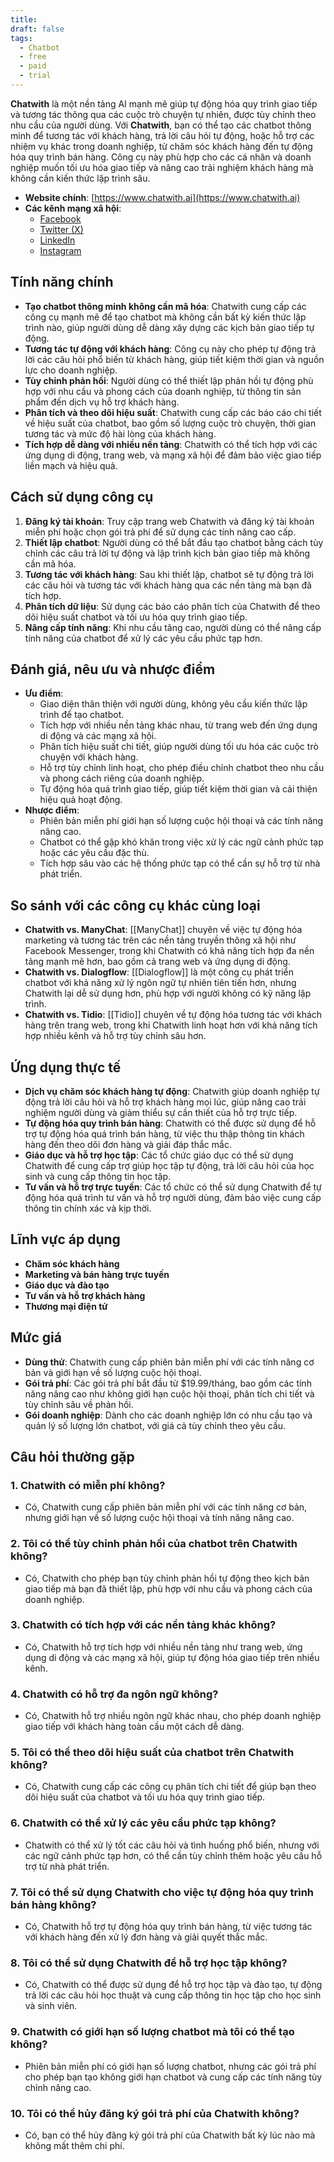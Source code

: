 ```yaml
---
title: 
draft: false
tags:
  - Chatbot
  - free
  - paid
  - trial
---
```

**Chatwith** là một nền tảng AI mạnh mẽ giúp tự động hóa quy trình giao tiếp và tương tác thông qua các cuộc trò chuyện tự nhiên, được tùy chỉnh theo nhu cầu của người dùng. Với **Chatwith**, bạn có thể tạo các chatbot thông minh để tương tác với khách hàng, trả lời câu hỏi tự động, hoặc hỗ trợ các nhiệm vụ khác trong doanh nghiệp, từ chăm sóc khách hàng đến tự động hóa quy trình bán hàng. Công cụ này phù hợp cho các cá nhân và doanh nghiệp muốn tối ưu hóa giao tiếp và nâng cao trải nghiệm khách hàng mà không cần kiến thức lập trình sâu.

- **Website chính**: [https://www.chatwith.ai](https://www.chatwith.ai)
- **Các kênh mạng xã hội**:
    - [Facebook](https://www.facebook.com/chatwithai)
    - [Twitter (X)](https://www.twitter.com/chatwith_ai)
    - [LinkedIn](https://www.linkedin.com/company/chatwith)
    - [Instagram](https://www.instagram.com/chatwith.ai)

## Tính năng chính

- **Tạo chatbot thông minh không cần mã hóa**: Chatwith cung cấp các công cụ mạnh mẽ để tạo chatbot mà không cần bất kỳ kiến thức lập trình nào, giúp người dùng dễ dàng xây dựng các kịch bản giao tiếp tự động.
- **Tương tác tự động với khách hàng**: Công cụ này cho phép tự động trả lời các câu hỏi phổ biến từ khách hàng, giúp tiết kiệm thời gian và nguồn lực cho doanh nghiệp.
- **Tùy chỉnh phản hồi**: Người dùng có thể thiết lập phản hồi tự động phù hợp với nhu cầu và phong cách của doanh nghiệp, từ thông tin sản phẩm đến dịch vụ hỗ trợ khách hàng.
- **Phân tích và theo dõi hiệu suất**: Chatwith cung cấp các báo cáo chi tiết về hiệu suất của chatbot, bao gồm số lượng cuộc trò chuyện, thời gian tương tác và mức độ hài lòng của khách hàng.
- **Tích hợp dễ dàng với nhiều nền tảng**: Chatwith có thể tích hợp với các ứng dụng di động, trang web, và mạng xã hội để đảm bảo việc giao tiếp liền mạch và hiệu quả.

## Cách sử dụng công cụ

1. **Đăng ký tài khoản**: Truy cập trang web Chatwith và đăng ký tài khoản miễn phí hoặc chọn gói trả phí để sử dụng các tính năng cao cấp.
2. **Thiết lập chatbot**: Người dùng có thể bắt đầu tạo chatbot bằng cách tùy chỉnh các câu trả lời tự động và lập trình kịch bản giao tiếp mà không cần mã hóa.
3. **Tương tác với khách hàng**: Sau khi thiết lập, chatbot sẽ tự động trả lời các câu hỏi và tương tác với khách hàng qua các nền tảng mà bạn đã tích hợp.
4. **Phân tích dữ liệu**: Sử dụng các báo cáo phân tích của Chatwith để theo dõi hiệu suất chatbot và tối ưu hóa quy trình giao tiếp.
5. **Nâng cấp tính năng**: Khi nhu cầu tăng cao, người dùng có thể nâng cấp tính năng của chatbot để xử lý các yêu cầu phức tạp hơn.

## Đánh giá, nêu ưu và nhược điểm

- **Ưu điểm**:
    - Giao diện thân thiện với người dùng, không yêu cầu kiến thức lập trình để tạo chatbot.
    - Tích hợp với nhiều nền tảng khác nhau, từ trang web đến ứng dụng di động và các mạng xã hội.
    - Phân tích hiệu suất chi tiết, giúp người dùng tối ưu hóa các cuộc trò chuyện với khách hàng.
    - Hỗ trợ tùy chỉnh linh hoạt, cho phép điều chỉnh chatbot theo nhu cầu và phong cách riêng của doanh nghiệp.
    - Tự động hóa quá trình giao tiếp, giúp tiết kiệm thời gian và cải thiện hiệu quả hoạt động.
- **Nhược điểm**:
    - Phiên bản miễn phí giới hạn số lượng cuộc hội thoại và các tính năng nâng cao.
    - Chatbot có thể gặp khó khăn trong việc xử lý các ngữ cảnh phức tạp hoặc các yêu cầu đặc thù.
    - Tích hợp sâu vào các hệ thống phức tạp có thể cần sự hỗ trợ từ nhà phát triển.

## So sánh với các công cụ khác cùng loại

- **Chatwith vs. ManyChat**: [[ManyChat]] chuyên về việc tự động hóa marketing và tương tác trên các nền tảng truyền thông xã hội như Facebook Messenger, trong khi Chatwith có khả năng tích hợp đa nền tảng mạnh mẽ hơn, bao gồm cả trang web và ứng dụng di động.
- **Chatwith vs. Dialogflow**: [[Dialogflow]] là một công cụ phát triển chatbot với khả năng xử lý ngôn ngữ tự nhiên tiên tiến hơn, nhưng Chatwith lại dễ sử dụng hơn, phù hợp với người không có kỹ năng lập trình.
- **Chatwith vs. Tidio**: [[Tidio]] chuyên về tự động hóa tương tác với khách hàng trên trang web, trong khi Chatwith linh hoạt hơn với khả năng tích hợp nhiều kênh và hỗ trợ tùy chỉnh sâu hơn.

## Ứng dụng thực tế

- **Dịch vụ chăm sóc khách hàng tự động**: Chatwith giúp doanh nghiệp tự động trả lời câu hỏi và hỗ trợ khách hàng mọi lúc, giúp nâng cao trải nghiệm người dùng và giảm thiểu sự cần thiết của hỗ trợ trực tiếp.
- **Tự động hóa quy trình bán hàng**: Chatwith có thể được sử dụng để hỗ trợ tự động hóa quá trình bán hàng, từ việc thu thập thông tin khách hàng đến theo dõi đơn hàng và giải đáp thắc mắc.
- **Giáo dục và hỗ trợ học tập**: Các tổ chức giáo dục có thể sử dụng Chatwith để cung cấp trợ giúp học tập tự động, trả lời câu hỏi của học sinh và cung cấp thông tin học tập.
- **Tư vấn và hỗ trợ trực tuyến**: Các tổ chức có thể sử dụng Chatwith để tự động hóa quá trình tư vấn và hỗ trợ người dùng, đảm bảo việc cung cấp thông tin chính xác và kịp thời.

## Lĩnh vực áp dụng

- **Chăm sóc khách hàng**
- **Marketing và bán hàng trực tuyến**
- **Giáo dục và đào tạo**
- **Tư vấn và hỗ trợ khách hàng**
- **Thương mại điện tử**

## Mức giá

- **Dùng thử**: Chatwith cung cấp phiên bản miễn phí với các tính năng cơ bản và giới hạn về số lượng cuộc hội thoại.
- **Gói trả phí**: Các gói trả phí bắt đầu từ $19.99/tháng, bao gồm các tính năng nâng cao như không giới hạn cuộc hội thoại, phân tích chi tiết và tùy chỉnh sâu về phản hồi.
- **Gói doanh nghiệp**: Dành cho các doanh nghiệp lớn có nhu cầu tạo và quản lý số lượng lớn chatbot, với giá cả tùy chỉnh theo yêu cầu.

## Câu hỏi thường gặp

### 1. **Chatwith có miễn phí không?**

- Có, Chatwith cung cấp phiên bản miễn phí với các tính năng cơ bản, nhưng giới hạn về số lượng cuộc hội thoại và tính năng nâng cao.

### 2. **Tôi có thể tùy chỉnh phản hồi của chatbot trên Chatwith không?**

- Có, Chatwith cho phép bạn tùy chỉnh phản hồi tự động theo kịch bản giao tiếp mà bạn đã thiết lập, phù hợp với nhu cầu và phong cách của doanh nghiệp.

### 3. **Chatwith có tích hợp với các nền tảng khác không?**

- Có, Chatwith hỗ trợ tích hợp với nhiều nền tảng như trang web, ứng dụng di động và các mạng xã hội, giúp tự động hóa giao tiếp trên nhiều kênh.

### 4. **Chatwith có hỗ trợ đa ngôn ngữ không?**

- Có, Chatwith hỗ trợ nhiều ngôn ngữ khác nhau, cho phép doanh nghiệp giao tiếp với khách hàng toàn cầu một cách dễ dàng.

### 5. **Tôi có thể theo dõi hiệu suất của chatbot trên Chatwith không?**

- Có, Chatwith cung cấp các công cụ phân tích chi tiết để giúp bạn theo dõi hiệu suất của chatbot và tối ưu hóa quy trình giao tiếp.

### 6. **Chatwith có thể xử lý các yêu cầu phức tạp không?**

- Chatwith có thể xử lý tốt các câu hỏi và tình huống phổ biến, nhưng với các ngữ cảnh phức tạp hơn, có thể cần tùy chỉnh thêm hoặc yêu cầu hỗ trợ từ nhà phát triển.

### 7. **Tôi có thể sử dụng Chatwith cho việc tự động hóa quy trình bán hàng không?**

- Có, Chatwith hỗ trợ tự động hóa quy trình bán hàng, từ việc tương tác với khách hàng đến xử lý đơn hàng và giải quyết thắc mắc.

### 8. **Tôi có thể sử dụng Chatwith để hỗ trợ học tập không?**

- Có, Chatwith có thể được sử dụng để hỗ trợ học tập và đào tạo, tự động trả lời các câu hỏi học thuật và cung cấp thông tin học tập cho học sinh và sinh viên.

### 9. **Chatwith có giới hạn số lượng chatbot mà tôi có thể tạo không?**

- Phiên bản miễn phí có giới hạn số lượng chatbot, nhưng các gói trả phí cho phép bạn tạo không giới hạn chatbot và cung cấp các tính năng tùy chỉnh nâng cao.

### 10. **Tôi có thể hủy đăng ký gói trả phí của Chatwith không?**

- Có, bạn có thể hủy đăng ký gói trả phí của Chatwith bất kỳ lúc nào mà không mất thêm chi phí.